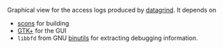 Graphical view for the access logs produced by
[datagrind](https://github.com/bmerry/datagrind). It depends on
 - [scons](http://www.scons.org) for building
 - [GTK+](http://www.gtk.org) for the GUI
 - `libbfd` from GNU [binutils](http://www.gnu.org/software/bfd/) for extracting debugging information.
